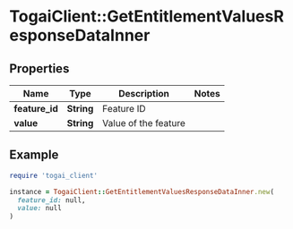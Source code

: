 # TogaiClient::GetEntitlementValuesResponseDataInner

## Properties

| Name | Type | Description | Notes |
| ---- | ---- | ----------- | ----- |
| **feature_id** | **String** | Feature ID |  |
| **value** | **String** | Value of the feature |  |

## Example

```ruby
require 'togai_client'

instance = TogaiClient::GetEntitlementValuesResponseDataInner.new(
  feature_id: null,
  value: null
)
```

